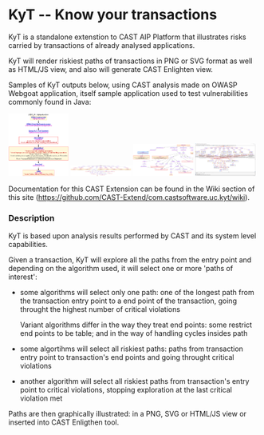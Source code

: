 KyT -- Know your transactions
=====================================
KyT is a standalone extenstion to CAST AIP Platform that illustrates risks carried by transactions of already analysed applications.


KyT will render riskiest paths of transactions in PNG or SVG format as well as HTML/JS view, and also will generate CAST Enlighten view.

Samples of KyT outputs below, using CAST analysis made on OWASP Webgoat application, itself sample application used to test vulnerabilities commonly found in Java:

[<img src="./.github/kyt-sample-webgoat-1.png" width="24%">](./.github/kyt-sample-webgoat-1.png "Longest riskiest path, PNG format")
[<img src="./.github/kyt-sample-webgoat-2.svg" width="24%">](./.github/kyt-sample-webgoat-2.svg "All riskiest path, SVG format")
[<img src="./.github/kyt-sample-webgoat-3.png" width="24%">](./.github/kyt-sample-webgoat-3.png "All riskiest path, HTML/JS format")
[<img src="./.github/kyt-sample-webgoat-4.png" width="24%">](./.github/kyt-sample-webgoat-4.png "All riskiest path, CAST Enlighten")

Documentation for this CAST Extension can be found in the Wiki section of this site (https://github.com/CAST-Extend/com.castsoftware.uc.kyt/wiki).


### Description
KyT is based upon analysis results performed by CAST and its system level capabilities.

Given a transaction, KyT will explore all the paths from the entry point and depending on the algorithm used, it will select one or more 'paths of interest':
  - some algorithms will select only one path: one of the longest path from the transaction entry point to a end point of the transaction, going throught the highest number of critical violations

    Variant algorithms differ in the way they treat end points: some restrict end points to be table; and in the way of handling cycles insides path
  - some algortihms will select all riskiest paths: paths from transaction entry point to transaction's end points and going throught critical violations
  - another algorithm will select all riskiest paths from transaction's entry point to critical violations, stopping exploration at the last critical violation met

Paths are then graphically illustrated: in a PNG, SVG or HTML/JS view or inserted into CAST Enligthen tool.
  
